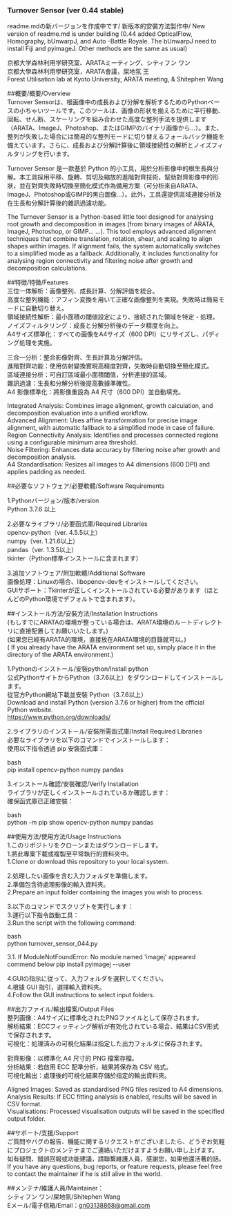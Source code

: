 ### Turnover Sensor (ver 0.44 stable)
readme.mdの新バージョンを作成中です/
新版本的安裝方法製作中/
New version of readme.md is under building (0.44 added OpticalFlow, Homography, bUnwarpJ, and Auto -Battle Royale. The bUnwarpJ need to install Fiji and pyimageJ. Other methods are the same as usual)

京都大学森林利用学研究室、ARATAミーティング、シティフン ワン  
京都大學森林利用學研究室，ARATA會議，屎地氛 王  
Forest Utilisation lab at Kyoto University, ARATA meeting, & Shitephen Wang  
  
  
##概要/概要/Overview  
Turnover Sensorは、根画像中の成長および分解を解析するためのPythonベースの小ちゃいツールです。このツールは、画像の形状を揃えるために平行移動、回転、せん断、スケーリングを組み合わせた高度な整列手法を提供します（ARATA、ImageJ、Photoshop、またはGIMPのバイナリ画像から…）。また、整列が失敗した場合には簡易的な整列モードに切り替えるフォールバック機能を備えています。さらに、成長および分解計算後に領域接続性の解析とノイズフィルタリングを行います。  
  
Turnover Sensor 是一款基於 Python 的小工具，用於分析影像中的根生長與分解。本工具採用平移、旋轉、剪切及縮放的進階對齊技術，幫助對齊影像中的形狀，並在對齊失敗時切換至簡化模式作為備用方案（可分析來自ARATA、ImageJ、Photoshop或GIMP的黑白圖像...）。此外，工具還提供區域連接分析及在生長和分解計算後的雜訊過濾功能。  
  
The Turnover Sensor is a Python-based little tool designed for analysing root growth and decomposition in images (from binary images of ARATA, ImageJ, Photoshop, or GIMP... ...). This tool employs advanced alignment techniques that combine translation, rotation, shear, and scaling to align shapes within images. If alignment fails, the system automatically switches to a simplified mode as a fallback. Additionally, it includes functionality for analysing region connectivity and filtering noise after growth and decomposition calculations.  
  
  
##特徴/特徴/Features  
三位一体解析：画像整列、成長計算、分解評価を統合。  
高度な整列機能：アフィン変換を用いて正確な画像整列を実現。失敗時は簡易モードに自動切り替え。  
領域接続性解析：最小面積の閾値設定により、接続された領域を特定・処理。  
ノイズフィルタリング：成長と分解分析後のデータ精度を向上。  
A4サイズ標準化：すべての画像をA4サイズ（600 DPI）にリサイズし、パディング処理を実施。  
  
三合一分析：整合影像對齊、生長計算及分解評估。  
進階對齊功能：使用仿射變換實現高精度對齊，失敗時自動切換至簡化模式。  
區域連接分析：可自訂區域最小面積閾值，分析連接的區域。  
雜訊過濾：生長和分解分析後提高數據準確性。  
A4 影像標準化：將影像重設為 A4 尺寸（600 DPI）並自動填充。  
  
Integrated Analysis: Combines image alignment, growth calculation, and decomposition evaluation into a unified workflow.  
Advanced Alignment: Uses affine transformation for precise image alignment, with automatic fallback to a simplified mode in case of failure.  
Region Connectivity Analysis: Identifies and processes connected regions using a configurable minimum area threshold.  
Noise Filtering: Enhances data accuracy by filtering noise after growth and decomposition analysis.  
A4 Standardisation: Resizes all images to A4 dimensions (600 DPI) and applies padding as needed.  
  
  
##必要なソフトウェア/必要軟體/Software Requirements  

1.Pythonバージョン/版本/version  
Python 3.7.6 以上  
  
2.必要なライブラリ/必要函式庫/Required Libraries  
opencv-python（ver. 4.5.5以上）  
numpy（ver. 1.21.6以上）  
pandas（ver. 1.3.5以上）  
tkinter（Python標準インストールに含まれます）  
  
3.追加ソフトウェア/附加軟體/Additional Software  
画像処理：Linuxの場合、libopencv-devをインストールしてください。  
GUIサポート：Tkinterが正しくインストールされている必要があります（ほとんどのPython環境でデフォルトで含まれます）。  
  
  
##インストール方法/安裝方法/Installation Instructions  
(もしすでにARATAの環境が整っている場合は、ARATA環境のルートディレクトリに直接配置してお願いいたします。)  
(如果您已經有ARATA的環境，直接放在ARATA環境的目錄就可以。)   
( If you already have the ARATA environment set up, simply place it in the directory of the ARATA environment.)  
  
1.Pythonのインストール/安裝python/Install python  
公式PythonサイトからPython（3.7.6以上）をダウンロードしてインストールします。  
從官方Python網站下載並安裝 Python（3.7.6以上）  
Download and install Python (version 3.7.6 or higher) from the official Python website.  
https://www.python.org/downloads/  
  
2.ライブラリのインストール/安裝所需函式庫/Install Required Libraries  
必要なライブラリを以下のコマンドでインストールします：  
使用以下指令透過 pip 安裝函式庫：  
  
bash  
pip install opencv-python numpy pandas  
  
  
3.インストール確認/安裝確認/Verify Installation  
ライブラリが正しくインストールされているか確認します：  
確保函式庫已正確安裝：  
  
bash  
python -m pip show opencv-python numpy pandas  
  
  
##使用方法/使用方法/Usage Instructions  
1.このリポジトリをクローンまたはダウンロードします。  
1.將此專案下載或複製至平常執行的資料夾中。  
1.Clone or download this repository to your local system.  
  
2.処理したい画像を含む入力フォルダを準備します。  
2.準備包含待處理影像的輸入資料夾。  
2.Prepare an input folder containing the images you wish to process.  
  
3.以下のコマンドでスクリプトを実行します：  
3.運行以下指令啟動工具：  
3.Run the script with the following command:  
  
bash  
python turnover_sensor_044.py  

3.1. If ModuleNotFoundError: No module named 'imagej' appeared
commend below
pip install pyimagej --user
  
4.GUIの指示に従って、入力フォルダを選択してください。  
4.根據 GUI 指引，選擇輸入資料夾。  
4.Follow the GUI instructions to select input folders.  
  
  
##出力ファイル/輸出檔案/Output Files  
整列画像：A4サイズに標準化されたPNGファイルとして保存されます。  
解析結果：ECCフィッティング解析が有効化されている場合、結果はCSV形式で保存されます。  
可視化：処理済みの可視化結果は指定した出力フォルダに保存されます。  
  
對齊影像：以標準化 A4 尺寸的 PNG 檔案存檔。  
分析結果：若啟用 ECC 配準分析，結果將保存為 CSV 格式。  
可視化輸出：處理後的可視化結果存儲於指定的輸出資料夾。  
  
Aligned Images: Saved as standardised PNG files resized to A4 dimensions.  
Analysis Results: If ECC fitting analysis is enabled, results will be saved in CSV format.  
Visualisations: Processed visualisation outputs will be saved in the specified output folder.  
  
  
##サポート/支援/Support  
ご質問やバグの報告、機能に関するリクエストがございましたら、どうぞお気軽にプロジェクトのメンテナまでご連絡いただけますようお願い申し上げます。  
如有疑問、錯誤回報或功能建議，請聯繫維護人員，感謝您，如果他還活著的話。  
If you have any questions, bug reports, or feature requests, please feel free to contact the maintainer if he is still alive in the world.  
  
##メンテナ/維護人員/Maintainer：  
シティフン ワン/屎地氛/Shitephen Wang  
Eメール/電子信箱/Email：gn03138868@gmail.com  
